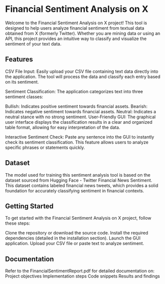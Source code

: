 
# Financial Sentiment Analysis on X

Welcome to the Financial Sentiment Analysis on X project! This tool is designed to help users analyze financial sentiment from textual data obtained from X (formerly Twitter). Whether you are mining data or using an API, this project provides an intuitive way to classify and visualize the sentiment of your text data.


## Features

CSV File Input: Easily upload your CSV file containing text data directly into the application. The tool will process the data and classify each entry based on its sentiment.

Sentiment Classification: The application categorizes text into three sentiment classes:

Bullish: Indicates positive sentiment towards financial assets.
Bearish: Indicates negative sentiment towards financial assets.
Neutral: Indicates a neutral stance with no strong sentiment.
User-Friendly GUI: The graphical user interface displays the classification results in a clear and organized table format, allowing for easy interpretation of the data.

Interactive Sentiment Check: Paste any sentence into the GUI to instantly check its sentiment classification. This feature allows users to analyze specific phrases or statements quickly.


## Dataset

The model used for training this sentiment analysis tool is based on the dataset sourced from Hugging Face - Twitter Financial News Sentiment. This dataset contains labeled financial news tweets, which provides a solid foundation for accurately classifying sentiment in financial contexts.
## Getting Started 

To get started with the Financial Sentiment Analysis on X project, follow these steps:

Clone the repository or download the source code.
Install the required dependencies (detailed in the installation section).
Launch the GUI application.
Upload your CSV file or paste text to analyze sentiment.


## Documentation 
Refer to the FinancialSentimentReport.pdf for detailed documentation on:
Project objectives
Implementation steps
Code snippets
Results and findings

